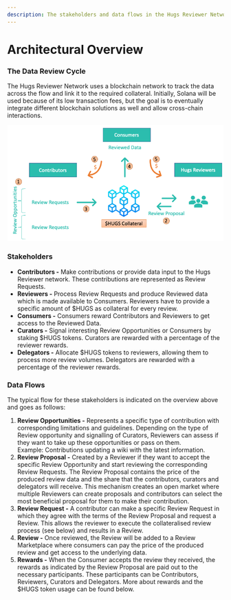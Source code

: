 ```yaml
---
description: The stakeholders and data flows in the Hugs Reviewer Network
---
```


# Architectural Overview

### The Data Review Cycle

The Hugs Reviewer Network uses a blockchain network to track the data across the flow and link it to the required collateral. Initially, Solana will be used because of its low transaction fees, but the goal is to eventually integrate different blockchain solutions as well and allow cross-chain interactions.

![The Hugs Reviewer Network](<../../.gitbook/assets/Schermafbeelding 2022-06-07 om 09.16.05.png>)

### Stakeholders

* **Contributors -**  Make contributions or provide data input to the Hugs Reviewer network. These contributions are represented as Review Requests.
* **Reviewers -** Process Review Requests and produce Reviewed data which is made available to Consumers. Reviewers have to provide a specific amount of $HUGS as collateral for every review.
* **Consumers -** Consumers reward Contributors and Reviewers to get access to the Reviewed Data.
* **Curators -** Signal interesting Review Opportunities or Consumers by staking $HUGS tokens. Curators are rewarded with a percentage of the reviewer rewards.
* **Delegators -** Allocate $HUGS tokens to reviewers, allowing them to process more review volumes. Delegators are rewarded with a percentage of the reviewer rewards.

### Data Flows

The typical flow for these stakeholders is indicated on the overview above and goes as follows:

1. **Review Opportunities -**  Represents a specific type of contribution with corresponding limitations and guidelines. Depending on the type of Review opportunity and signalling of Curators, Reviewers can assess if they want to take up these opportunities or pass on them.\
   Example: Contributions updating a wiki with the latest information.
2. **Review Proposal -** Created by a Reviewer if they want to accept the specific Review Opportunity and start reviewing the corresponding Review Requests. The Review Proposal contains the price of the produced review data and the share that the contributors, curators and delegators will receive. This mechanism creates an open market where multiple Reviewers can create proposals and contributors can select the most beneficial proposal for them to make their contribution.&#x20;
3. **Review Request -** A contributor can make a specific Review Request in which they agree with the terms of the Review Proposal and request a Review. This allows the reviewer to execute the collateralised review process (see below) and results in a Review.
4. **Review -** Once reviewed, the Review will be added to a Review Marketplace where consumers can pay the price of the produced review and get access to the underlying data.
5. **Rewards -** When the Consumer accepts the review they received, the rewards as indicated by the Review Proposal are paid out to the necessary participants. These participants can be Contributors, Reviewers, Curators and Delegators. More about rewards and the $HUGS token usage can be found below.
